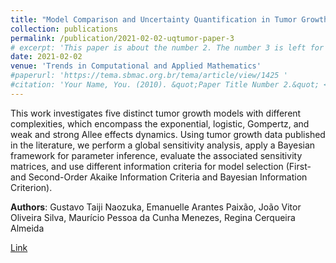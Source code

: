 ```yaml
---
title: "Model Comparison and Uncertainty Quantification in Tumor Growth"
collection: publications
permalink: /publication/2021-02-02-uqtumor-paper-3
# excerpt: 'This paper is about the number 2. The number 3 is left for future work.'
date: 2021-02-02
venue: 'Trends in Computational and Applied Mathematics'
#paperurl: 'https://tema.sbmac.org.br/tema/article/view/1425 '
#citation: 'Your Name, You. (2010). &quot;Paper Title Number 2.&quot; <i>Journal 1</i>. 1(2).'
---
```

This work investigates five distinct tumor growth models with different complexities, which encompass the exponential, logistic, Gompertz, and weak and strong Allee effects dynamics. Using tumor growth data published in the literature, we perform a global sensitivity analysis, apply a Bayesian framework for parameter inference, evaluate the associated sensitivity matrices, and use different information criteria for model selection (First- and Second-Order Akaike Information Criteria and Bayesian Information Criterion).

**Authors**: Gustavo Taiji Naozuka, Emanuelle Arantes Paixão, João Vitor Oliveira Silva, Maurício Pessoa da Cunha Menezes, Regina Cerqueira Almeida

[Link](https://tema.sbmac.org.br/tema/article/view/1425)
